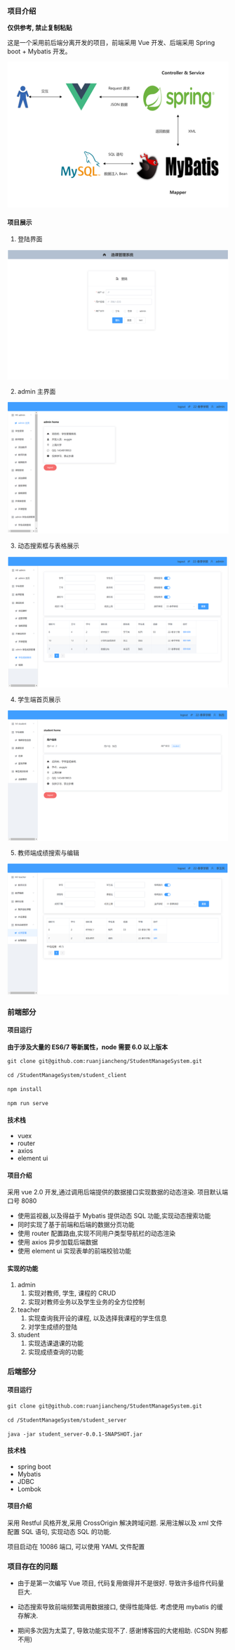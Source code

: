 ### 项目介绍

**仅供参考, 禁止复制粘贴**

这是一个采用前后端分离开发的项目，前端采用 Vue 开发、后端采用 Spring boot + Mybatis 开发。

<img src="README.assets/image-20220211161726091.png" alt="image-20220211161726091" style="zoom:50%;" />

#### 项目展示

1. 登陆界面

![image-20220211152715838](README.assets/image-20220211152715838.png)

2. admin 主界面

![image-20220211152913239](README.assets/image-20220211152913239.png)

3. 动态搜索框与表格展示

![image-20220211153012483](README.assets/image-20220211153012483.png)

4. 学生端首页展示

![image-20220211153053836](README.assets/image-20220211153053836.png)

5. 教师端成绩搜索与编辑

![image-20220211153257252](README.assets/image-20220211153257252.png)

### 前端部分

#### 项目运行

**由于涉及大量的 ES6/7 等新属性，node 需要 6.0 以上版本**

```shell
git clone git@github.com:ruanjiancheng/StudentManageSystem.git

cd /StudentManageSystem/student_client

npm install

npm run serve
```

#### 技术栈

- vuex
- router
- axios
- element ui

#### 项目介绍

采用 vue 2.0 开发,通过调用后端提供的数据接口实现数据的动态渲染. 项目默认端口号 8080

- 使用监视器,以及得益于 Mybatis 提供动态 SQL 功能,实现动态搜索功能
- 同时实现了基于前端和后端的数据分页功能
- 使用 router 配置路由,实现不同用户类型导航栏的动态渲染
- 使用 axios 异步加载后端数据
- 使用 element ui 实现表单的前端校验功能

#### 实现的功能

1. admin
   1. 实现对教师, 学生, 课程的 CRUD
   2. 实现对教师业务以及学生业务的全方位控制
2. teacher 
   1. 实现查询我开设的课程, 以及选择我课程的学生信息
   2. 对学生成绩的登陆
3. student
   1. 实现选课退课的功能
   2. 实现成绩查询的功能



### 后端部分

#### 项目运行

```shell
git clone git@github.com:ruanjiancheng/StudentManageSystem.git

cd /StudentManageSystem/student_server

java -jar student_server-0.0.1-SNAPSHOT.jar

```

#### 技术栈

- spring boot
- Mybatis
- JDBC
- Lombok

#### 项目介绍

采用 Restful 风格开发,采用 CrossOrigin 解决跨域问题. 采用注解以及 xml 文件配置 SQL 语句, 实现动态 SQL 的功能. 

项目启动在 10086 端口, 可以使用 YAML 文件配置



### 项目存在的问题

- 由于是第一次编写 Vue 项目, 代码复用做得并不是很好. 导致许多组件代码量巨大. 
- 动态搜索导致前端频繁调用数据接口, 使得性能降低. 考虑使用 mybatis 的缓存解决.

- 期间多次因为太菜了, 导致功能实现不了. 感谢博客园的大佬相助. (CSDN 狗都不用)